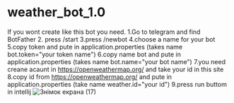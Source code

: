 # weather_bot_1.0 
If you wont create like this bot you need.
1.Go to telegram and find BotFather 
2. press /start
3.press /newbot
4.choose a name for your bot
5.copy token and pute in application.properties (takes name bot.token="your token name")
6.copy name bot and pute in application.properties (takes name bot.name="your bot name")
7.you need creane acaunt in https://openweathermap.org/ and take your id in this site
8.copy id from  https://openweathermap.org/ and pute in application.properties (take name weather.id="your id")
9.press run  buttom in intellij
![Знімок екрана (17)](https://github.com/LuckyMan01/weather_bot_1.0/assets/55346306/898fef39-17d8-4caa-a1b5-6615a24ab4c0)
